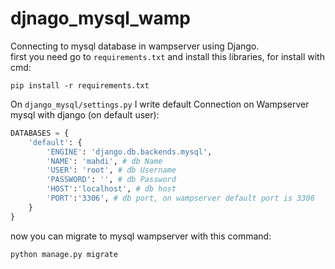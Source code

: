 # djnago_mysql_wamp
Connecting to mysql database in wampserver using Django.
<br>
first you need go to `requirements.txt` and install this libraries, for install with cmd:
```
pip install -r requirements.txt
```

On `django_mysql/settings.py` I write default Connection on Wampserver mysql with django (on default user):
```python
DATABASES = {
    'default': {
        'ENGINE': 'django.db.backends.mysql',
        'NAME': 'mahdi', # db Name
        'USER': 'root', # db Username
        'PASSWORD': '', # db Password
        'HOST':'localhost', # db host
        'PORT':'3306', # db port, on wampserver default port is 3306
    }
}
```
now you can migrate to mysql wampserver with this command:
```
python manage.py migrate
```

